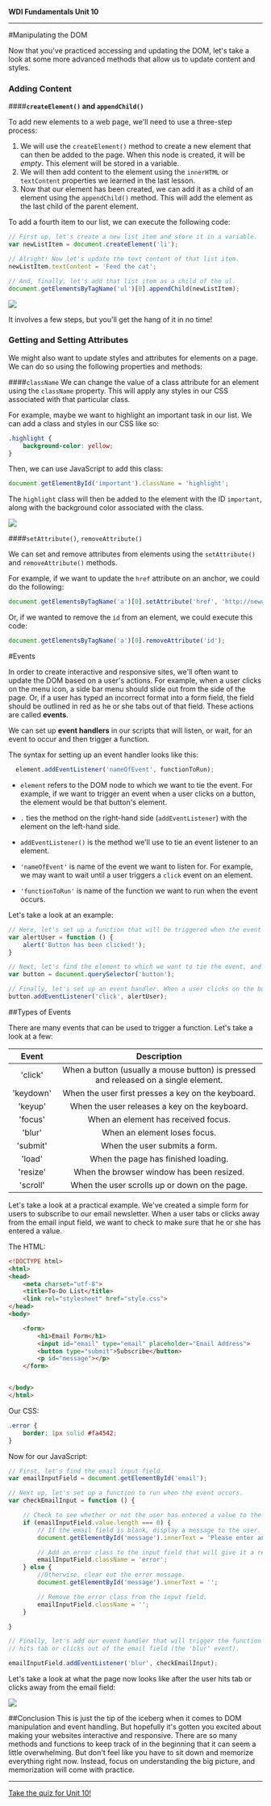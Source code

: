 **WDI Fundamentals Unit 10**

---

#Manipulating the DOM

Now that you've practiced accessing and updating the DOM, let's take a look at some more advanced methods that allow us to update content and styles.

### Adding Content
####**`createElement()` and `appendChild()`**

To add new elements to a web page, we'll need to use a three-step process:

1) We will use the `createElement()` method to create a new element that can then be added to the page. When this node is created, it will be *empty*. This element will be stored in a variable.
2) We will then add content to the element using the `innerHTML` or `textContent` properties we learned in the last lesson.
3) Now that our element has been created, we can add it as a child of an element using the `appendChild()` method. This will add the element as the last child of the parent element.

To add a fourth item to our list, we can execute the following code:

```js
// First up, let's create a new list item and store it in a variable.
var newListItem = document.createElement('li');

// Alright! Now let's update the text content of that list item.
newListItem.textContent = 'Feed the cat';

// And, finally, let's add that list item as a child of the ul.
document.getElementsByTagName('ul')[0].appendChild(newListItem);


```
![](/assets/chapter5/list.png)

It involves a few steps, but you'll get the hang of it in no time!

### Getting and Setting Attributes

We might also want to update styles and attributes for elements on a page. We can do so using the following properties and methods:

####`className`
We can change the value of a class attribute for an element using the `className` property. This will apply any styles in our CSS associated with that particular class.

For example, maybe we want to highlight an important task in our list. We can add a class and styles in our CSS like so:

```css
.highlight {
	background-color: yellow;
}
```

Then, we can use JavaScript to add this class:

```js
document.getElementById('important').className = 'highlight';

```

The `highlight` class will then be added to the element with the ID `important`, along with the background color associated with the class.

![](/assets/chapter5/list2.png)

####`setAttribute()`, `removeAttribute()`

We can set and remove attributes from elements using the `setAttribute()` and `removeAttribute()` methods.

For example, if we want to update the `href` attribute on an anchor, we could do the following:

```js
document.getElementsByTagName('a')[0].setAttribute('href', 'http://newurl.com');

```

Or, if we wanted to remove the `id` from an element, we could execute this code:

```js
document.getElementsByTagName('a')[0].removeAttribute('id');

```


#Events

In order to create interactive and responsive sites, we'll often want to update the DOM based on a user's actions. For example, when a user clicks on the menu icon, a side bar menu should slide out from the side of the page. Or, if a user has typed an incorrect format into a form field, the field should be outlined in red as he or she tabs out of that field. These actions are called **events**.

We can set up **event handlers** in our scripts that will listen, or wait, for an event to occur and then trigger a function.

The syntax for setting up an event handler looks like this:

```js
  element.addEventListener('nameOfEvent', functionToRun);
```
* `element` refers to the DOM node to which we want to tie the event. For example, if we want to trigger an event when a user clicks on a button, the element would be that button's element.

* `.` ties the method on the right-hand side (`addEventListener`) with the element on the left-hand side.

* `addEventListener()` is the method we'll use to tie an event listener to an element.

* `'nameOfEvent'` is name of the event we want to listen for. For example, we may want to wait until a user triggers a `click` event on an element.

* `'functionToRun'` is name of the function we want to run when the event occurs.

Let's take a look at an example:

```js
// Here, let's set up a function that will be triggered when the event occurs.
var alertUser = function () {
	alert('Button has been clicked!');
}

// Next, let's find the element to which we want to tie the event, and save it to a variable.
var button = document.querySelector('button');

// Finally, let's set up an event handler. When a user clicks on the button, the alertUser function will run.
button.addEventListener('click', alertUser);

```

##Types of Events

There are many events that can be used to trigger a function. Let's take a look at a few:

|  Event      |  Description  |
|:-------:    |:-------:|
| 'click'      | When a button (usually a mouse button) is pressed and released on a single element.  |
| 'keydown'     | When the user first presses a key on the keyboard.  |
| 'keyup'   | When the user releases a key on the keyboard.    |
| 'focus'     | When an element has received focus.   |
| 'blur'     | When an element loses focus.   |
| 'submit'   | When the user submits a form.  |
| 'load'   | When the page has finished loading. |
| 'resize'      | When the browser window has been resized.  |
| 'scroll'      | When the user scrolls up or down on the page. |


Let's take a look at a practical example. We've created a simple form for users to subscribe to our email newsletter. When a user tabs or clicks away from the email input field, we want to check to make sure that he or she has entered a value.

The HTML:

```html
<!DOCTYPE html>
<html>
<head>
	<meta charset="utf-8">
	<title>To-Do List</title>
	<link rel="stylesheet" href="style.css">
</head>
<body>

	<form>
		<h1>Email Form</h1>
		<input id="email" type="email" placeholder="Email Address">
		<button type="submit">Subscribe</button>
		<p id="message"></p>
	</form>


</body>
</html>

```

Our CSS:

```css
.error {
	border: 1px solid #fa4542;
}
```

Now for our JavaScript:

```js  
// First, let's find the email input field.
var emailInputField = document.getElementById('email');

// Next up, let's set up a function to run when the event occurs.
var checkEmailInput = function () {

	// Check to see whether or not the user has entered a value to the email field.
	if (emailInputField.value.length === 0) {
		// If the email field is blank, display a message to the user.
		document.getElementById('message').innerText = 'Please enter an email address.'

		// Add an error class to the input field that will give it a red border.
		emailInputField.className = 'error';
	} else {
		//Otherwise, clear out the error message.
		document.getElementById('message').innerText = '';

		// Remove the error class from the input field.
		emailInputField.className = '';
	}

}

// Finally, let's add our event handler that will trigger the function when the user
// hits tab or clicks out of the email field (the 'blur' event).

emailInputField.addEventListener('blur', checkEmailInput);
```


Let's take a look at what the page now looks like after the user hits tab or clicks away from the email field:

![](/assets/chapter5/form.png)

##Conclusion
This is just the tip of the iceberg when it comes to DOM manipulation and event handling. But hopefully it's gotten you excited about making your websites interactive and responsive. There are so many methods and functions to keep track of in the beginning that it can seem a little overwhelming. But don't feel like you have to sit down and memorize everything right now. Instead, focus on understanding the big picture, and memorization will come with practice.


---


[Take the quiz for Unit 10!](06_quiz.md)
